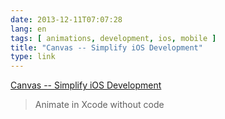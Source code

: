 ```yaml
---
date: 2013-12-11T07:07:28
lang: en
tags: [ animations, development, ios, mobile ]
title: "Canvas -- Simplify iOS Development"
type: link
---
```


[Canvas -- Simplify iOS Development](http://canvaspod.io/)

> Animate in Xcode without code

